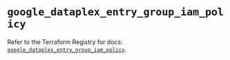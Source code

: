 # `google_dataplex_entry_group_iam_policy`

Refer to the Terraform Registry for docs: [`google_dataplex_entry_group_iam_policy`](https://registry.terraform.io/providers/hashicorp/google-beta/5.39.0/docs/resources/google_dataplex_entry_group_iam_policy).
